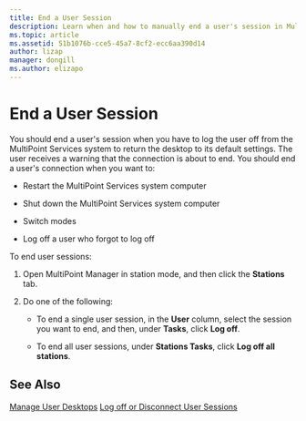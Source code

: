 ```yaml
---
title: End a User Session
description: Learn when and how to manually end a user's session in MultiPoint Services
ms.topic: article
ms.assetid: 51b1076b-cce5-45a7-8cf2-ecc6aa390d14
author: lizap
manager: dongill
ms.author: elizapo
---
```

# End a User Session
You should end a user's session when you have to log the user off from the MultiPoint Services system to return the desktop to its default settings. The user receives a warning that the connection is about to end. You should end a user's connection when you want to:

-   Restart the MultiPoint Services system computer

-   Shut down the MultiPoint Services system computer

-   Switch modes

-   Log off a user who forgot to log off

To end user sessions:

1.  Open MultiPoint Manager in station mode, and then click the **Stations** tab.

2.  Do one of the following:

    -   To end a single user session, in the **User** column, select the session you want to end, and then, under **Tasks**, click **Log off**.

    -   To end all user sessions, under **Stations Tasks**, click **Log off all stations**.

## See Also
[Manage User Desktops](manage-user-desktops-using-multipoint-dashboard.md)
[Log off or Disconnect User Sessions](Log-off-or-Disconnect-User-Sessions.md)